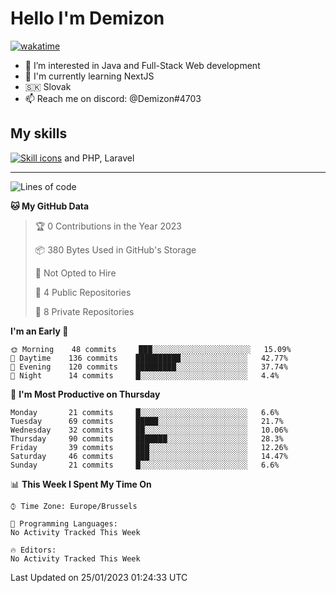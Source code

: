 # Hello I'm Demizon
[![wakatime](https://wakatime.com/badge/user/6ad1949f-d6d7-44f9-9eee-c35e54cc499b.svg)](https://wakatime.com/@6ad1949f-d6d7-44f9-9eee-c35e54cc499b)
- 👀 I’m interested in Java and Full-Stack Web development
- 🌱 I'm currently learning NextJS
- 🇸🇰 Slovak
- 📫 Reach me on discord: @Demizon#4703

## My skills
[![Skill icons](https://skillicons.dev/icons?i=java,js,ts,html,css,react,py,git,docker,linux,mysql,mongo&theme=dark)](https://github.com/Demizon3433) and PHP, Laravel

---

<!--START_SECTION:waka-->
![Lines of code](https://img.shields.io/badge/From%20Hello%20World%20I%27ve%20Written-44%20Thousand%20lines%20of%20code-blue)

**🐱 My GitHub Data** 

> 🏆 0 Contributions in the Year 2023
 > 
> 📦 380 Bytes Used in GitHub's Storage 
 > 
> 🚫 Not Opted to Hire
 > 
> 📜 4 Public Repositories 
 > 
> 🔑 8 Private Repositories  
 > 
**I'm an Early 🐤** 

```text
🌞 Morning    48 commits     ███░░░░░░░░░░░░░░░░░░░░░░   15.09% 
🌆 Daytime    136 commits    ██████████░░░░░░░░░░░░░░░   42.77% 
🌃 Evening    120 commits    █████████░░░░░░░░░░░░░░░░   37.74% 
🌙 Night      14 commits     █░░░░░░░░░░░░░░░░░░░░░░░░   4.4%

```
📅 **I'm Most Productive on Thursday** 

```text
Monday       21 commits     █░░░░░░░░░░░░░░░░░░░░░░░░   6.6% 
Tuesday      69 commits     █████░░░░░░░░░░░░░░░░░░░░   21.7% 
Wednesday    32 commits     ██░░░░░░░░░░░░░░░░░░░░░░░   10.06% 
Thursday     90 commits     ███████░░░░░░░░░░░░░░░░░░   28.3% 
Friday       39 commits     ███░░░░░░░░░░░░░░░░░░░░░░   12.26% 
Saturday     46 commits     ███░░░░░░░░░░░░░░░░░░░░░░   14.47% 
Sunday       21 commits     █░░░░░░░░░░░░░░░░░░░░░░░░   6.6%

```


📊 **This Week I Spent My Time On** 

```text
⌚︎ Time Zone: Europe/Brussels

💬 Programming Languages: 
No Activity Tracked This Week

🔥 Editors: 
No Activity Tracked This Week

```


 Last Updated on 25/01/2023 01:24:33 UTC
<!--END_SECTION:waka-->
